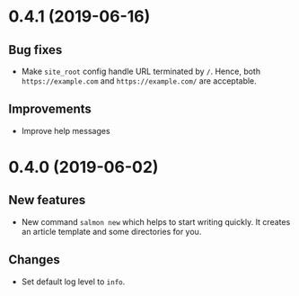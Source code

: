 # 0.4.1 (2019-06-16)

## Bug fixes

- Make `site_root` config handle URL terminated by `/`. Hence, both `https://example.com` and `https://example.com/` are acceptable.

## Improvements

- Improve help messages

# 0.4.0 (2019-06-02)

## New features

- New command `salmon new` which helps to start writing quickly. It creates an article template and some directories for you.

## Changes

- Set default log level to `info`.

